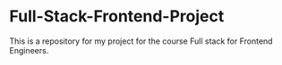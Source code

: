 # Full-Stack-Frontend-Project
This is a repository for my project for the course Full stack for Frontend Engineers.

